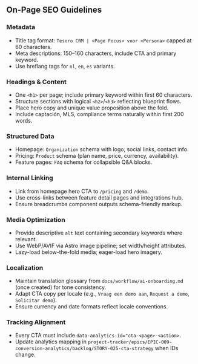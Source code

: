## On-Page SEO Guidelines

### Metadata

- Title tag format: `Tesoro CRM | <Page Focus> voor <Persona>` capped at 60 characters.
- Meta descriptions: 150–160 characters, include CTA and primary keyword.
- Use hreflang tags for `nl`, `en`, `es` variants.

### Headings & Content

- One `<h1>` per page; include primary keyword within first 60 characters.
- Structure sections with logical `<h2>`/`<h3>` reflecting blueprint flows.
- Place hero copy and unique value proposition above the fold.
- Include captación, MLS, compliance terms naturally within first 200 words.

### Structured Data

- Homepage: `Organization` schema with logo, social links, contact info.
- Pricing: `Product` schema (plan name, price, currency, availability).
- Feature pages: `FAQ` schema for collapsible Q&A blocks.

### Internal Linking

- Link from homepage hero CTA to `/pricing` and `/demo`.
- Use cross-links between feature detail pages and integrations hub.
- Ensure breadcrumbs component outputs schema-friendly markup.

### Media Optimization

- Provide descriptive `alt` text containing secondary keywords where relevant.
- Use WebP/AVIF via Astro image pipeline; set width/height attributes.
- Lazy-load below-the-fold media; eager-load hero imagery.

### Localization

- Maintain translation glossary from `docs/workflow/ai-onboarding.md` (once created) for tone consistency.
- Adapt CTA copy per locale (e.g., `Vraag een demo aan`, `Request a demo`, `Solicitar demo`).
- Ensure currency and date formats reflect locale conventions.

### Tracking Alignment

- Every CTA must include `data-analytics-id="cta-<page>-<action>`.
- Update analytics mapping in `project-tracker/epics/EPIC-009-conversion-analytics/backlog/STORY-025-cta-strategy` when IDs change.
